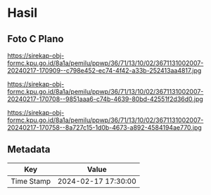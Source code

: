 # Hasil

## Foto C Plano

https://sirekap-obj-formc.kpu.go.id/8a1a/pemilu/ppwp/36/71/13/10/02/3671131002007-20240217-170909--c798e452-ec74-4f42-a33b-252413aa4817.jpg

https://sirekap-obj-formc.kpu.go.id/8a1a/pemilu/ppwp/36/71/13/10/02/3671131002007-20240217-170708--9851aaa6-c74b-4639-80bd-42551f2d36d0.jpg

https://sirekap-obj-formc.kpu.go.id/8a1a/pemilu/ppwp/36/71/13/10/02/3671131002007-20240217-170758--8a727c15-1d0b-4673-a892-4584194ae770.jpg


## Metadata

| Key        | Value               |
| ---------- | ------------------- |
| Time Stamp | 2024-02-17 17:30:00 |



